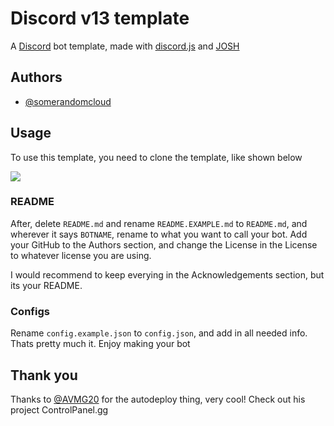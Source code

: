 # Discord v13 template

A [Discord](https://discord.com/) bot template, made with [discord.js](https://discord.js.org/) and [JOSH](https://josh.evie.dev/)

## Authors

- [@somerandomcloud](https://www.github.com/somerandomcloud)

  
## Usage

To use this template, you need to clone the template, like shown below

![](https://cdn.discordapp.com/attachments/866460865587052567/895652305561591838/Peek_2021-10-07_14-42.gif)

### README

After, delete `README.md` and rename `README.EXAMPLE.md` to `README.md`, and wherever it says `BOTNAME`, rename to what you want to call your bot.
Add your GitHub to the Authors section, and change the License in the License to whatever license you are using.

I would recommend to keep everying in the Acknowledgements section, but its your README.

### Configs

Rename `config.example.json` to `config.json`, and add in all needed info. Thats pretty much it. Enjoy making your bot

## Thank you

Thanks to [@AVMG20](https://github.com/AVMG20) for the autodeploy thing, very cool! Check out his project ControlPanel.gg